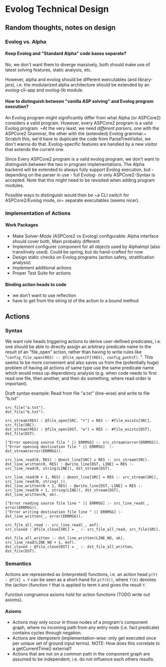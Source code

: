# Evolog Technical Design

## Random thoughts, notes on design

### Evolog vs. Alpha

#### Keep Evolog and "Standard Alpha" code bases separate?
No, we don't want them to diverge massively, both should make use of latest solving features, static analysis, etc.

However, alpha and evolog should be different executables (and library-jars), i.e. the modularized alpha architecture should be extended by an evolog-cli-app and evolog-lib module.

#### How to distinguish between "vanilla ASP solving" and Evolog program execution?
An Evolog program might significantly differ from what Alpha (or ASPCore2) considers a valid program. However, every ASPCore2 program is a valid Evolog program. ~At the very least, we need _different parsers_, one with the ASPCore2 Grammar, the other with the (extended) Evolog grammar.~ Scratch this, we'd have to duplicate  the code from ParseTreeVisitor, we don't wanna do that. Evolog-specific features are handled by a new visitor that extends the current one.

Since Every ASPCore2 program is a valid evolog program, we don't want to distinguish between the two in program implementations. The Alpha backend will be extended to always fully support Evolog execution, but - depending on the parser in use - full Evolog- or only ASPCore2-Syntax is accepted. Note that this might need to be revisited when adding program modules.

Possible ways to distinguish would then be ~a CLI switch for ASPCore2/Evolog mode, or~ separate executables (seems nicer).

### Implementation of Actions

#### Work Packages
- Make Solver-Mode (ASPCore2 vs Evolog) configurable: Alpha interface should cover both, Main probably different
 - Implement configurer component for all objects used by AlphaImpl (also transitively used). Could be spring, but do hand-crafted for now
- Design static checks on Evolog programs (action safety, stratification analysis)
- Implement additional actions
- Proper Test Suite for actions

#### Binding action heads to code

* we don't want to use reflection
* have to get from the string id of the action to a bound method

## Actions

### Syntax

We want rule heads triggering actions to derive user-defined predicates, i.e. one should be able to directly assign an arbitrary predicate name to the result of an "file\_open" action, rather than having to write rules like "`config_file_open(RES) :- @file_open[F](RES), config_path(F).`". This seems to be more convenient and also saves us from the (potentially huge) problem of having all actions of same type use the same predicate name which would mess up dependency analysis (e.g. when code needs to first read one file, then another, and then do something, where read order is important).

Draft syntax example: Read from file "a.txt" (line-wise) and write to file "b.txt"
```
src_file("a.txt").
dst_file("b.txt").

src_stream(RES) : @file_open[SRC, "r"] = RES :- #file_exists[SRC], src_file(SRC).
dst_stream(RES) : @file_open[DST, "w"] = RES :- #file_exists[DST], dst_file(DST).

["Error opening source file " || ERRMSG] :- src_stream(error(ERRMSG)).
["Error opening destination file " || ERRMSG]  :- dst_stream(error(ERRMSG)).

src_line_read(0, RES) : @next_line[SRC] = RES :- src_stream(SRC).
dst_line_written(0, RES) : @write_line[DST, LINE] = RES :- src_line_read(0, string(LINE)), dst_stream(DST).

src_line_read(N + 1, RES) : @next_line[SRC] = RES :- src_stream(SRC), src_line_read(N, string(_)).
dst_line_written(N + 1, RES) : @write_line[DST, LINE] = RES :- src_line_read(N + 1, string(LINE)), dst_stream(DST), dst_line_written(N, ok).

["Error reading source file line " || ERRMSG] :- src_line_read(_, error(ERRMSG)).
["Error writing destination file line " || ERRMSG] :- dst_line_written(_, error(ERRMSG)).

src_file_all_read :- src_line_read(_, eof).
src_closed : @file_close[SRC] = _ :- src_file_all_read, src_file(SRC).

dst_file_all_written :- dst_line_written(LINE_NO, ok), src_line_read(LINE_NO + 1, eof).
dst_closed : @file_close[DST] = _ :- dst_file_all_written, dst_file(DST).

```

### Semantics

Actions are represented as (interpreted) functions, i.e. an action head `p(Y) : @f[X] = Y` can be seen as a short-hand for `p(f(X))`, where `f(X)` denotes the (action-)function `f` that is applied to term `X` and gives the result `Y`.

Function congruence axioms hold for action functions (TODO write out axioms).

#### Axioms

- Actions may only occur in those nodes of a program's component graph, where no incoming path from any entry node (i.e. fact predicate) contains cycles through negation.
- Actions are idempotent (implementation-wise: only get executed once per unique set of ground input terms). NOTE: How does this correlate to a getCurrentTime() external?
- Actions that are not on a common path in the component graph are assumed to be independent, i.e. do not influence each others results.


